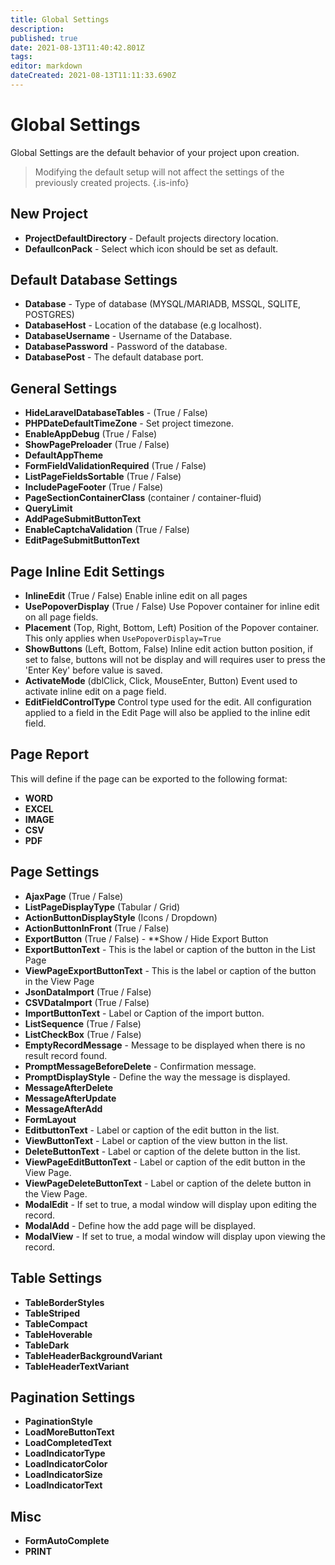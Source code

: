 ```yaml
---
title: Global Settings
description: 
published: true
date: 2021-08-13T11:40:42.801Z
tags: 
editor: markdown
dateCreated: 2021-08-13T11:11:33.690Z
---
```


# Global Settings

Global Settings are the default behavior of your project upon creation.
> Modifying the default setup will not affect the settings of the previously created projects.
{.is-info}


## New Project
- **ProjectDefaultDirectory** - Default projects directory location.
- **DefaulIconPack** - Select which icon should be set as default.

## Default Database Settings
- **Database** - Type of database (MYSQL/MARIADB, MSSQL, SQLITE, POSTGRES)
- **DatabaseHost** - Location of the database (e.g localhost).
- **DatabaseUsername** - Username of the Database.
- **DatabasePassword** - Password of the database.
- **DatabasePost** - The default database port.

## General Settings
- **HideLaravelDatabaseTables** - (True / False)
- **PHPDateDefaultTimeZone** - Set project timezone.
- **EnableAppDebug** (True / False)
- **ShowPagePreloader** (True / False)
- **DefaultAppTheme**
- **FormFieldValidationRequired** (True / False)
- **ListPageFieldsSortable** (True / False)
- **IncludePageFooter** (True / False)
- **PageSectionContainerClass** (container / container-fluid)
- **QueryLimit**
- **AddPageSubmitButtonText**
- **EnableCaptchaValidation** (True / False)
- **EditPageSubmitButtonText**
## Page Inline Edit Settings
- **InlineEdit** (True / False)
Enable inline edit on all pages
- **UsePopoverDisplay** (True / False)
Use Popover container for inline edit on all page fields.
- **Placement** (Top, Right, Bottom, Left)
Position of the Popover container. This only applies when `UsePopoverDisplay=True`
- **ShowButtons** (Left, Bottom, False)
Inline edit action button position, if set to false, buttons will not be display and will requires user to press the 'Enter Key' before value is saved.
- **ActivateMode** (dblClick, Click, MouseEnter, Button)
Event used to activate inline edit on a page field.
- **EditFieldControlType**
Control type used for the edit. All configuration applied to a field in the Edit Page will also be applied to the inline edit field.

## Page Report
This will define if the page can be exported to the following format:
- **WORD**
- **EXCEL**
- **IMAGE**
- **CSV**
- **PDF**

## Page Settings
- **AjaxPage** (True / False)
- **ListPageDisplayType** (Tabular / Grid)
- **ActionButtonDisplayStyle** (Icons / Dropdown)
- **ActionButtonInFront** (True / False)
- **ExportButton** (True / False) - **Show / Hide Export Button
- **ExportButtonText** - This is the label or caption of the button in the List Page
- **ViewPageExportButtonText** - This is the label or caption of the button in the View Page
- **JsonDataImport** (True / False)
- **CSVDataImport** (True / False)
- **ImportButtonText** - Label or Caption of the import button.
- **ListSequence** (True / False)
- **ListCheckBox** (True / False)
- **EmptyRecordMessage** - Message to be displayed when there is no result record found.
- **PromptMessageBeforeDelete** - Confirmation message.
- **PromptDisplayStyle** - Define the way the message is displayed.
- **MessageAfterDelete**
- **MessageAfterUpdate**
- **MessageAfterAdd**
- **FormLayout**
- **EditbuttonText** - Label or caption of the edit button in the list.
- **ViewButtonText** - Label or caption of the view button in the list.
- **DeleteButtonText** - Label or caption of the delete button in the list.
- **ViewPageEditButtonText** - Label or caption of the edit button in the View Page.
- **ViewPageDeleteButtonText** - Label or caption of the delete button in the View Page.
- **ModalEdit** - If set to true, a modal window will display upon editing the record.
- **ModalAdd** - Define how the add page will be displayed.
- **ModalView** - If set to true, a modal window will display upon viewing the record.

## Table Settings
- **TableBorderStyles**
- **TableStriped**
- **TableCompact**
- **TableHoverable**
- **TableDark**
- **TableHeaderBackgroundVariant**
- **TableHeaderTextVariant**

## Pagination Settings
- **PaginationStyle**
- **LoadMoreButtonText**
- **LoadCompletedText**
- **LoadIndicatorType**
- **LoadIndicatorColor**
- **LoadIndicatorSize**
- **LoadIndicatorText**

## Misc
- **FormAutoComplete**
- **PRINT**